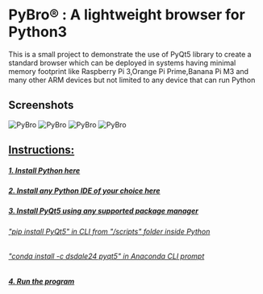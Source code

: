 <h1>PyBro® :
A lightweight browser for Python3 </h1>


<p>This is a small project to demonstrate the use of PyQt5 library to create a standard browser which can be deployed in systems having minimal memory footprint like Raspberry Pi 3,Orange Pi Prime,Banana Pi M3 and many other ARM devices but not limited to any device that can run Python </p>

<h2>Screenshots</h2>

![PyBro](https://github.com/ShankarNarayanan97/PyBro-/blob/master/images/browser_overview.JPG)
![PyBro](https://github.com/ShankarNarayanan97/PyBro-/blob/master/images/browser2.JPG)
![PyBro](https://github.com/ShankarNarayanan97/PyBro-/blob/master/images/browser4.JPG)
![PyBro](https://github.com/ShankarNarayanan97/PyBro-/blob/master/images/browser6.JPG)



<u><h2>Instructions:</h2>
<h5>1. Install Python <a href="https://www.python.org/downloads/">here</a> </h5>
<h5>2. Install any Python IDE of your choice <a href="https://wiki.python.org/moin/IntegratedDevelopmentEnvironments">here</a> </h5>
<h5>3. Install PyQt5 using any
<a href="https://towardsdatascience.com/which-python-package-manager-should-you-use-d0fd0789a250">supported package manager</a></h5>

<h6>"pip install PyQt5" in CLI from "/scripts" folder inside Python </h6>
<h6>"conda install -c dsdale24 pyqt5" in Anaconda CLI prompt</h6>
<h5>4. Run the program</h5>



